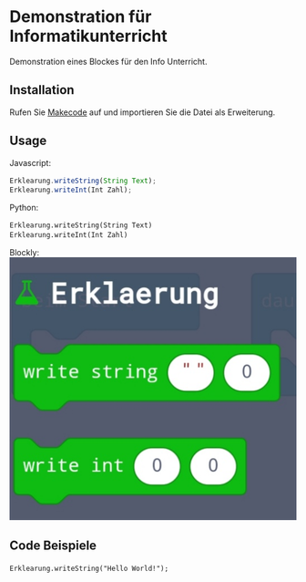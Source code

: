 # Demonstration für Informatikunterricht
Demonstration eines Blockes für den Info Unterricht. 
## Installation
Rufen Sie [Makecode](makecode.calliope.cc) auf
und importieren Sie die Datei als Erweiterung. 
## Usage
Javascript:
```Javascript
Erklearung.writeString(String Text);
Erklearung.writeInt(Int Zahl);
```
Python:
```python
Erklearung.writeString(String Text)
Erklearung.writeInt(Int Zahl)
```
Blockly:
![](docs/Screenshot_20210221_203014.jpg)
## Code Beispiele
`Erklearung.writeString("Hello World!");`
